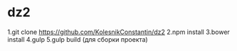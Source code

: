 # dz2
1.git clone https://github.com/KolesnikConstantin/dz2
2.npm install
3.bower install
4.gulp
5.gulp build (для сборки проекта)